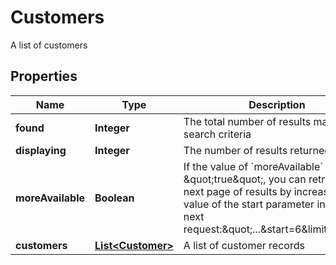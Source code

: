 

# Customers

A list of customers

## Properties

| Name | Type | Description | Notes |
|------------ | ------------- | ------------- | -------------|
|**found** | **Integer** | The total number of results matching search criteria |  [optional] |
|**displaying** | **Integer** | The number of results returned |  |
|**moreAvailable** | **Boolean** | If the value of &#x60;moreAvailable&#x60; is \&quot;true\&quot;, you can retrieve the next page of results by increasing the value of the start parameter in your next request:\&quot;...&amp;start&#x3D;6&amp;limit&#x3D;5\&quot; |  |
|**customers** | [**List&lt;Customer&gt;**](Customer.md) | A list of customer records |  |



